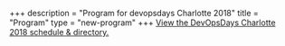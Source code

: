 +++
description = "Program for devopsdays Charlotte 2018"
title = "Program"
type = "new-program"
+++
<a id="sched-embed" href="https://devopsdayscharlotte2018.sched.com/">View the DevOpsDays Charlotte 2018 schedule &amp; directory.</a><script type="text/javascript" src="https://devopsdayscharlotte2018.sched.com/js/embed.js"></script>